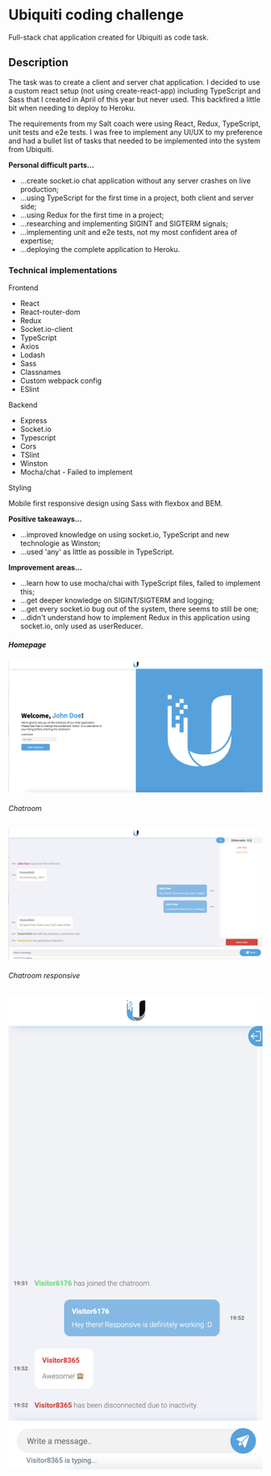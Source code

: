 # Ubiquiti coding challenge

Full-stack chat application created for Ubiquiti as code task.

## Description

The task was to create a client and server chat application. I decided to use a custom react setup (not using create-react-app) including TypeScript and Sass that I created in April of this year but never used. This backfired a little bit when needing to deploy to Heroku.

The requirements from my Salt coach were using React, Redux, TypeScript, unit tests and e2e tests. I was free to implement any UI/UX to my preference and had a bullet list of tasks that needed to be implemented into the system from Ubiquiti.

**Personal difficult parts...**

- ...create socket.io chat application without any server crashes on live production;
- ...using TypeScript for the first time in a project, both client and server side;
- ...using Redux for the first time in a project;
- ...researching and implementing SIGINT and SIGTERM signals;
- ...implementing unit and e2e tests, not my most confident area of expertise;
- ...deploying the complete application to Heroku.

### Technical implementations

Frontend

- React
- React-router-dom
- Redux
- Socket.io-client
- TypeScript
- Axios
- Lodash
- Sass
- Classnames
- Custom webpack config
- ESlint

Backend

- Express
- Socket.io
- Typescript
- Cors
- TSlint
- Winston
- Mocha/chat - Failed to implement

Styling

Mobile first responsive design using Sass with flexbox and BEM.

**Positive takeaways...**

- ...improved knowledge on using socket.io, TypeScript and new technologie as Winston;
- ...used 'any' as little as possible in TypeScript.

**Improvement areas...**

- ...learn how to use mocha/chai with TypeScript files, failed to implement this;
- ...get deeper knowledge on SIGINT/SIGTERM and logging;
- ...get every socket.io bug out of the system, there seems to still be one;
- ...didn't understand how to implement Redux in this application using socket.io, only used as userReducer.

##### Homepage

![Homepage](/readme_screenshots/homepage.png)

###### Chatroom

![Menuroom](/readme_screenshots/chatroom.png)

###### Chatroom responsive

![Chatroom](/readme_screenshots/chatroom-responsive.png)
